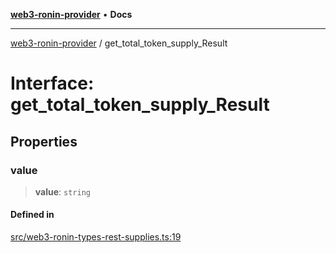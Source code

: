 [**web3-ronin-provider**](../README.md) • **Docs**

***

[web3-ronin-provider](../globals.md) / get\_total\_token\_supply\_Result

# Interface: get\_total\_token\_supply\_Result

## Properties

### value

> **value**: `string`

#### Defined in

[src/web3-ronin-types-rest-supplies.ts:19](https://github.com/chuacw/web3-ronin-provider/blob/1a659b81d9c7d7afbced0ae2b11550f4f6c0a233/src/web3-ronin-types-rest-supplies.ts#L19)
